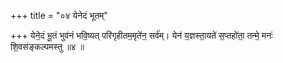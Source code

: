 +++
title = "०४ येनेदं भूतम्"

+++
येने॒दं भू॒तं भुव॑नं भवि॒ष्यत् परि॑गृहीतम॒मृते॑न॒ सर्व॑म्। येन॑ य॒ज्ञस्ता॒यते॑ स॒प्तहो॑ता॒ तन्मे॒ मनः॑ शि॒वस॑ङ्कल्पमस्तु ॥४ ॥